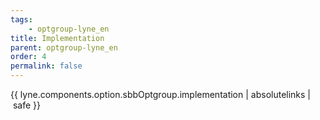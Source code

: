```yaml
---
tags: 
    - optgroup-lyne_en
title: Implementation
parent: optgroup-lyne_en
order: 4
permalink: false  
---
```

{{ lyne.components.option.sbbOptgroup.implementation | absolutelinks | safe }}